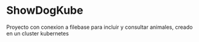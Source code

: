 # ShowDogKube
Proyecto con conexion a filebase para incluir y consultar animales, creado en un cluster kubernetes
